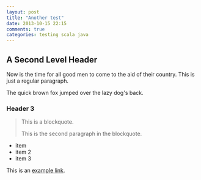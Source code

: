 ```yaml
---
layout: post
title: "Another test"
date: 2013-10-15 22:15
comments: true
categories: testing scala java
---
```


A Second Level Header
---------------------

Now is the time for all good men to come to
the aid of their country. This is just a
regular paragraph.

The quick brown fox jumped over the lazy
dog's back.

### Header 3

> This is a blockquote.
> 
> This is the second paragraph in the blockquote.

* item
* item 2
* item 3

This is an [example link](http://example.com/ "With a Title").
